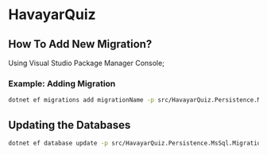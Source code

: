 # HavayarQuiz

## How To Add New Migration?

Using Visual Studio Package Manager Console;


### Example: Adding Migration
````bash
dotnet ef migrations add migrationName -p src/HavayarQuiz.Persistence.MsSql.Migrations/ -s src/HavayarQuiz.Persistence.MsSql.Migrations/
````



## Updating the Databases

````bash
dotnet ef database update -p src/HavayarQuiz.Persistence.MsSql.Migrations/ -s src/HavayarQuiz.Persistence.MsSql.Migrations/
````
